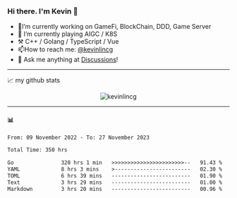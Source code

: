 ### Hi there. I'm Kevin 👋

- 🔭I’m currently working on GameFi, BlockChain, DDD, Game Server
- 🌱 I’m currently playing AIGC / K8S
-   :hammer_and_pick: C++ / Golang / TypeScript / Vue
- 📫How to reach me: [@kevinlincg](https://twitter.com/kevinlincg) 
-   :thought_balloon: Ask me anything at [Discussions](https://github.com/kevinlincg/kevinlincg/discussions/new)!

---

📈 my github stats

<p align="center"> <img src="https://github-readme-stats-ouuan.vercel.app/api?username=kevinlincg&theme=dark&show_icons=true&count_private=true" alt="kevinlincg" />

---

#### :bar_chart: 

<!--START_SECTION:waka-->

```txt
From: 09 November 2022 - To: 27 November 2023

Total Time: 350 hrs

Go               320 hrs 1 min   >>>>>>>>>>>>>>>>>>>>>>>--   91.43 %
YAML             8 hrs 3 mins    >------------------------   02.30 %
TOML             6 hrs 39 mins   -------------------------   01.90 %
Text             3 hrs 29 mins   -------------------------   01.00 %
Markdown         3 hrs 20 mins   -------------------------   00.96 %
```

<!--END_SECTION:waka-->
